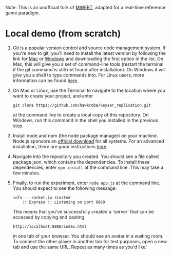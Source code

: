 Note: This is an unofficial fork of [MWERT](https://github.com/hawkrobe/MWERT), adapted for a real-time reference game paradigm.

Local demo (from scratch)
=========================

1. Git is a popular version control and source code management system. If you're new to git, you'll need to install the latest version by following the link for [Mac](http://sourceforge.net/projects/git-osx-installer/) or [Windows](http://msysgit.github.io/) and downloading the first option in the list. On Mac, this will give you a set of command-line tools (restart the terminal if the git command is still not found after installation). On Windows it will give you a shell to type commands into. For Linux users, more information can be found [here](http://git-scm.com/book/en/Getting-Started-Installing-Git).

2. On Mac or Linux, use the Terminal to navigate to the location where you want to create your project, and enter 
   ```
   git clone https://github.com/hawkrobe/keysar_replication.git
   ```
   at the command line to create a local copy of this repository. On Windows, run this command in the shell you installed in the previous step.

3. Install node and npm (the node package manager) on your machine. Node.js sponsors an [official download](http://nodejs.org/download/) for all systems. For an advanced installation, there are good instructions [here](https://gist.github.com/isaacs/579814).

4. Navigate into the repository you created. You should see a file called package.json, which contains the dependencies. To install these dependencies, enter ```npm install``` at the command line. This may take a few minutes.

5. Finally, to run the experiment, enter ```node app.js``` at the command line. You should expect to see the following message:
   ```
   info  - socket.io started
       :: Express :: Listening on port 8888
   ```
   This means that you've successfully created a 'server' that can be accessed by copying and pasting 
   ```
   http://localhost:8888/index.html
   ```
   in one tab of your browser. You should see an avatar in a waiting room. To connect the other player in another tab for test purposes, open a new tab and use the same URL. Repeat as many times as you'd like!
